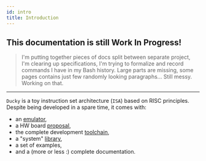 ```yaml
---
id: intro
title: Introduction
---
```


## This documentation is still Work In Progress!

> I'm putting together pieces of docs split between separate project, I'm clearing up specifications, I'm trying to formalize and record commands I have in my Bash history. Large parts are missing, some pages contains just few randomly looking paragraphs... Still messy. Working on that.

---

`Ducky` is a toy instruction set architecture (``ISA``) based on RISC principles. Despite being developed in a spare time, it comes with:

 * an [emulator](qemu.md),
 * a HW board [proposal](mallard.md),
 * the complete development [toolchain](toolchain.md),
 * a "system" [library](libducky.md),
 * a set of examples,
 * and a (more or less :) complete documentation.

